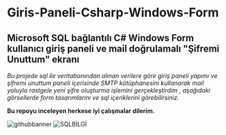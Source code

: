 # Giris-Paneli-Csharp-Windows-Form
## Microsoft SQL bağlantılı C# Windows Form kullanıcı giriş paneli ve  mail doğrulamalı "Şifremi Unuttum" ekranı

*Bu projede sql ile veritabanından alınan verilere göre giriş paneli yapımı ve şifremi unuttum paneli içerisinde SMTP kütüphanesini kullanarak mail yoluyla rastgele yeni şifre oluşturma işlemini gerçekleştirdim , aşağıdaki görsellerde form tasarımlarını ve sql içeriklerini görebilirsiniz.*

**Bu repoyu inceleyen herkese iyi çalışmalar dilerim.**


![githubbanner](https://github.com/yavuzali03/Giris-Paneli-Csharp-Windows-Form/assets/96665067/3084ef90-9aa7-4b29-8758-3ac0940a3b68)
![SQLBİLGİ](https://github.com/yavuzali03/Giris-Paneli-Csharp-Windows-Form/assets/96665067/ef090d37-701c-470d-b527-d0bd4a3b64ae)


